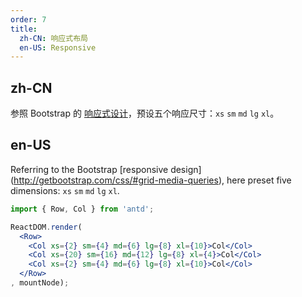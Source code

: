 ```yaml
---
order: 7
title:
  zh-CN: 响应式布局
  en-US: Responsive
---
```


## zh-CN

参照 Bootstrap 的 [响应式设计](http://getbootstrap.com/css/#grid-media-queries)，预设五个响应尺寸：`xs` `sm` `md` `lg` `xl`。

## en-US

Referring to the Bootstrap [responsive design] (http://getbootstrap.com/css/#grid-media-queries), here preset five dimensions: `xs` `sm` `md` `lg` `xl`.

````jsx
import { Row, Col } from 'antd';

ReactDOM.render(
  <Row>
    <Col xs={2} sm={4} md={6} lg={8} xl={10}>Col</Col>
    <Col xs={20} sm={16} md={12} lg={8} xl={4}>Col</Col>
    <Col xs={2} sm={4} md={6} lg={8} xl={10}>Col</Col>
  </Row>
, mountNode);
````
